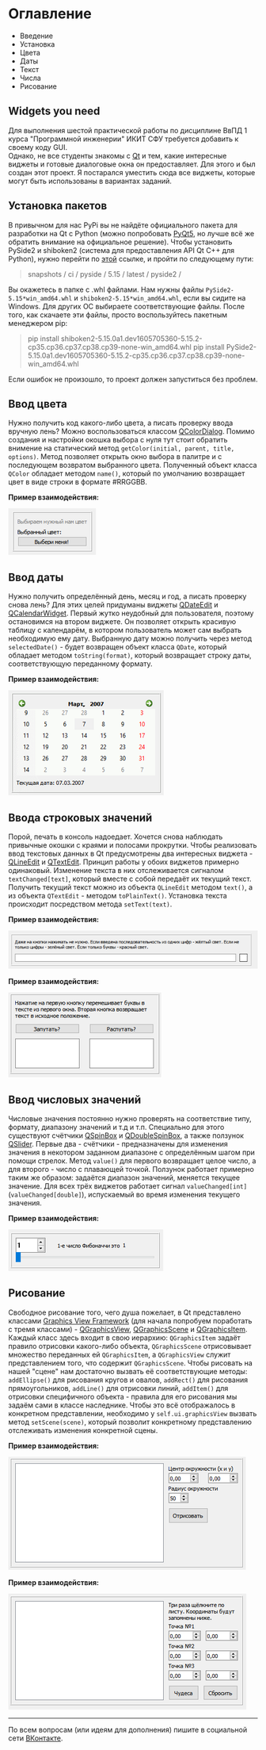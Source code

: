 # **Оглавление**

* Введение
* Установка
* Цвета
* Даты
* Текст
* Числа
* Рисование


## Widgets you need

Для выполнения шестой практической работы по дисциплине ВвПД 1 курса "Программной инженерии" ИКИТ СФУ требуется добавить к своему коду GUI.             
Однако, не все студенты знакомы с [Qt](https://doc.qt.io/qtforpython/) и тем, какие интересные виджеты и готовые диалоговые окна он предоставляет. Для этого и был создан этот проект. Я постарался уместить сюда все виджеты, которые могут быть использованы в вариантах заданий.


## Установка пакетов

В привычном для нас PyPi вы не найдёте официального пакета для разработки на Qt с Python (можно попробовать [PyQt5](https://www.youtube.com/watch?v=dQw4w9WgXcQ), но лучше всё же обратить внимание на официальное решение). Чтобы установить PySide2 и shiboken2 (система для предоставления API Qt C++ для Python), нужно перейти по [этой](http://download.qt.io/) ссылке, и пройти по следующему пути:

> snapshots / ci / pyside / 5.15 / latest / pyside2 /

Вы окажетесь в папке с .whl файлами. Нам нужны файлы `PySide2-5.15*win_amd64.whl` и `shiboken2-5.15*win_amd64.whl`, если вы сидите на Windows. Для других ОС выбираете соответствующие файлы. После того, как скачаете эти файлы, просто воспользуйтесь пакетным менеджером pip:

> pip install shiboken2-5.15.0a1.dev1605705360-5.15.2-cp35.cp36.cp37.cp38.cp39-none-win_amd64.whl
> pip install PySide2-5.15.0a1.dev1605705360-5.15.2-cp35.cp36.cp37.cp38.cp39-none-win_amd64.whl

Если ошибок не произошло, то проект должен запуститься без проблем.


## Ввод цвета

Нужно получить код какого-либо цвета, а писать проверку ввода вручную лень? Можно воспользоваться классом [QColorDialog](https://doc.qt.io/qtforpython/PySide2/QtWidgets/QColorDialog.html). Помимо создания и настройки окошка выбора с нуля тут стоит обратить внимение на статический метод `getColor(initial, parent, title, options)`. Метод позволяет открыть окно выбора в палитре и с последующем возвратом выбранного цвета. Полученный объект класса `QColor` обладает методом `name()`, который по умолчанию возвращает цвет в виде строки в формате #RRGGBB.

**Пример взаимодействия:**

![Не прогрузилось, а жаль](gifs/1.gif "Цвета меняются")


## Ввод даты

Нужно получить определённый день, месяц и год, а писать проверку снова лень? Для этих целей придуманы виджеты [QDateEdit](https://doc.qt.io/qtforpython/PySide2/QtWidgets/QDateEdit.html) и [QCalendarWidget](https://doc.qt.io/qtforpython/PySide2/QtWidgets/QCalendarWidget.html). Первый жутко неудобный для пользователя, поэтому остановимся на втором виджете. Он позволяет открыть красивую таблицу с календарём, в котором пользователь может сам выбрать необходимую ему дату. Выбранную дату можно получить через метод `selectedDate()` - будет возвращен объект класса `QDate`, который обладает методом `toString(format)`, который возвращает строку даты, соответствующую переданному формату.

**Пример взаимодействия:**

![Не прогрузилось, а жаль](gifs/3.gif "Календарь делает бррр")


## Ввода строковых значений

Порой, печать в консоль надоедает. Хочется снова наблюдать привычные окошки с краями и полосами прокрутки. Чтобы реализовать ввод текстовых данных в Qt предусмотрены два интересных виджета - [QLineEdit](https://doc.qt.io/qtforpython/PySide2/QtWidgets/QLineEdit.html) и [QTextEdit](https://doc.qt.io/qtforpython/PySide2/QtWidgets/QTextEdit.html). Принцип работы у обоих виджетов примерно одинаковый. Изменение текста в них отслеживается сигналом `textChanged[text]`, который вместе с собой передаёт их текущий текст. Получить текущий текст можно из объекта `QLineEdit` методом `text()`, а из объекта `QTextEdit` - методом `toPlainText()`. Установка текста происходит посредством метода `setText(text)`.

**Пример взаимодействия:**

![Не прогрузилось, а жаль](gifs/2.gif "Квадратик мигает так приятно")

**Пример взаимодействия:**

![Не прогрузилось, а жаль](gifs/5.gif "Адвпдырвопрыловрп")


## Ввод числовых значений

Числовые значения постоянно нужно проверять на соответствие типу, формату, диапазону значений и т.д и т.п. Специально для этого существуют счётчики [QSpinBox](https://doc.qt.io/qtforpython/PySide2/QtWidgets/QSpinBox.html) и [QDoubleSpinBox](https://doc.qt.io/qtforpython/PySide2/QtWidgets/QDoubleSpinBox.html), а также ползунок [QSlider](https://doc.qt.io/qtforpython/PySide2/QtWidgets/QSlider.html). Первые два - счётчики - предназначены для изменения значения в некотором заданном диапазоне с определённым шагом при помощи стрелок. Метод `value()` для первого возвращает целое число, а для второго - число с плавающей точкой. Ползунок работает примерно таким же образом: задаётся диапазон значений, меняется текущее значение. Для всех трёх виджетов работает сигнал `valueChanged[int]` (`valueChanged[double]`), испускаемый во время изменения текущего значения.

**Пример взаимодействия:**

![Не прогрузилось, а жаль](gifs/4.gif "1, 1, 2, 3, 5, что там дальше?")


## Рисование

Свободное рисование того, чего душа пожелает, в Qt представлено классами [Graphics View Framework](https://doc.qt.io/qtforpython/overviews/graphicsview.html#graphics-view-framework) (для начала попробуем поработать с тремя классами) - [QGraphicsView](https://doc.qt.io/qtforpython/PySide2/QtWidgets/QGraphicsView.html), [QGraphicsScene](https://doc.qt.io/qtforpython/PySide2/QtWidgets/QGraphicsScene.html) и [QGraphicsItem](https://doc.qt.io/qtforpython/PySide2/QtWidgets/QGraphicsItem.html). Каждый класс здесь входит в свою иерархию: `QGraphicsItem` задаёт правило отрисовки какого-либо объекта, `QGraphicsScene` отрисовывает множество переданных ей `QGraphicsItem`, а `QGraphicsView` служит представлением того, что содержит `QGraphicsScene`. Чтобы рисовать на нашей "сцене" нам достаточно вызвать её соответствующие методы: `addEllipse()` для рисования кругов и овалов, `addRect()` для рисования прямоугольников, `addLine()` для отрисовки линий, `addItem()` для отрисовки специфичного объекта - правила для его рисования мы задаём сами в классе наследнике. Чтобы это всё отображалось в конкретном представлении, необходимо у `self.ui.graphicsView` вызвать метод `setScene(scene)`, который позволит конкретному представлению отслеживать изменения конкретной сцены.

**Пример взаимодействия:**

![Не прогрузилось, а жаль](gifs/6.gif "Раз кружочек, два кружочек...")

**Пример взаимодействия:**

![Не прогрузилось, а жаль](gifs/7.gif "Мы сделали тебе треугольник в треугольнике")

---

По всем вопросам (или идеям для дополнения) пишите в социальной сети [ВКонтакте](https://vk.com/ikit.nikit).